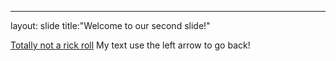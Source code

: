 ---
layout: slide
title:"Welcome to our second slide!"

[Totally not a rick roll](https://www.youtube.com/watch?v=dQw4w9WgXcQ&ab_channel=RickAstleyVEVO)
My text
use the left arrow to go back!
